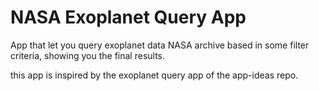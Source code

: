 # NASA Exoplanet Query App

App that let you query exoplanet data NASA archive based in some filter criteria, showing you the final results.

this app is inspired by the exoplanet query app of the app-ideas repo.
